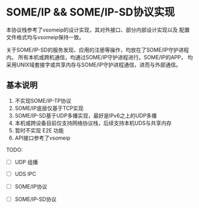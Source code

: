 # SOME/IP && SOME/IP-SD协议实现

本协议栈参考了vsomeip的设计实现，其对外接口、部分内部设计实现以及
配置文件格式均与vsomeip保持一致。

关于SOME/IP-SD的服务发现、应用的注册等操作，均放在了SOME/IP守护进程内。
所有本机或跨机通信，均通过SOME/IP守护进程进行。SOME/IP的APP，
均采用UNIX域套接字或共享内存与SOME/IP守护进程通信，进而与外部通信。

## 基本说明

1. 不实现SOME/IP-TP协议
2. SOME/IP底层仅基于TCP实现
3. SOME/IP-SD基于UDP多播实现，最好是IPv6之上的UDP多播
4. 本机或跨设备目前仅支持网络协议栈，后续支持本机UDS与共享内存 
5. 暂时不实现 E2E 功能 
6. API接口参考了vsomeip


TODO:
- [ ] UDP 组播
- [ ] UDS IPC

- [ ] SOME/IP协议
- [ ] SOME/IP-SD协议